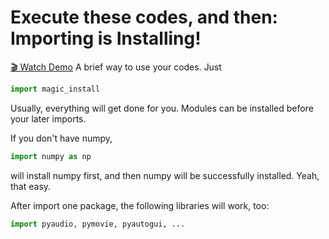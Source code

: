 # Execute these codes, and then: Importing is Installing!
[🎬 Watch Demo](https://github.com/Magic-Abracadabra/magic-install/blob/main/Demo.mp4)
A brief way to use your codes. Just
```python
import magic_install
```
Usually, everything will get done for you. Modules can be installed before your later imports.

If you don't have numpy,
```python
import numpy as np
```
will install numpy first, and then numpy will be successfully installed. Yeah, that easy.

After import one package, the following libraries will work, too:
```python
import pyaudio, pymovie, pyautogui, ...
```
